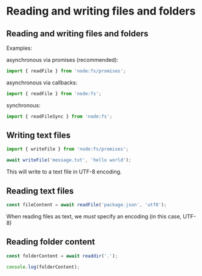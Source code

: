 # Reading and writing files and folders

## Reading and writing files and folders

Examples:

asynchronous via promises (recommended):

```js
import { readFile } from 'node:fs/promises';
```

asynchronous via callbacks:

```js
import { readFile } from 'node:fs';
```

synchronous:

```js
import { readFileSync } from 'node:fs';
```

## Writing text files

```js
import { writeFile } from 'node:fs/promises';

await writeFile('message.txt', 'hello world');
```

This will write to a text file in UTF-8 encoding.

## Reading text files

```js
const fileContent = await readFile('package.json', 'utf8');
```

When reading files as text, we _must_ specify an encoding (in this case, UTF-8)

## Reading folder content

```js
const folderContent = await readdir('.');

console.log(folderContent);
```
